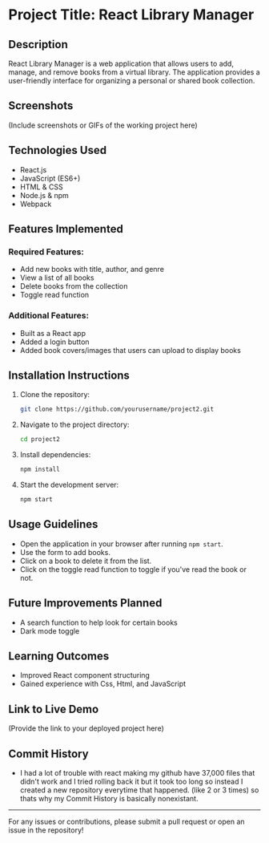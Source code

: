 # Project Title: React Library Manager

## Description
React Library Manager is a web application that allows users to add, manage, and remove books from a virtual library. The application provides a user-friendly interface for organizing a personal or shared book collection.

## Screenshots
(Include screenshots or GIFs of the working project here)

## Technologies Used
- React.js
- JavaScript (ES6+)
- HTML & CSS
- Node.js & npm
- Webpack

## Features Implemented
### Required Features:
- Add new books with title, author, and genre
- View a list of all books
- Delete books from the collection
- Toggle read function

### Additional Features:
- Built as a React app
- Added a login button
- Added book covers/images that users can upload to display books

## Installation Instructions
1. Clone the repository:
   ```sh
   git clone https://github.com/yourusername/project2.git
   ```
2. Navigate to the project directory:
   ```sh
   cd project2
   ```
3. Install dependencies:
   ```sh
   npm install
   ```
4. Start the development server:
   ```sh
   npm start
   ```

## Usage Guidelines
- Open the application in your browser after running `npm start`.
- Use the form to add books.
- Click on a book to delete it from the list.
- Click on the toggle read function to toggle if you've read the book or not.

## Future Improvements Planned
- A search function to help look for certain books
- Dark mode toggle

## Learning Outcomes
- Improved React component structuring
- Gained experience with Css, Html, and JavaScript

## Link to Live Demo
(Provide the link to your deployed project here)

## Commit History
- I had a lot of trouble with react making my github have 37,000 files that didn't work and I tried rolling back it but it took too long so instead I created a new repository everytime that happened. (like 2 or 3 times) so thats why my Commit History is basically nonexistant.

---

For any issues or contributions, please submit a pull request or open an issue in the repository!

